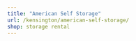 ```yaml
---
title: "American Self Storage"
url: /kensington/american-self-storage/
shop: storage rental
---
```

